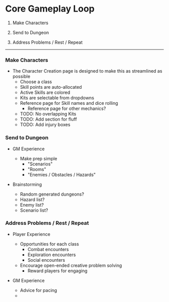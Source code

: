 # Core Gameplay Loop

1. Make Characters

2. Send to Dungeon

3. Address Problems / Rest / Repeat

---

### Make Characters

- The Character Creation page is designed to make this as streamlined as possible
  - Choose a class
  - Skill points are auto-allocated
  - Active Skills are colored
  - Kits are selectable from dropdowns
  - Reference page for Skill names and dice rolling
    - Reference page for other mechanics?
  - TODO: No overlapping Kits
  - TODO: Add section for fluff
  - TODO: Add injury boxes

### Send to Dungeon

- GM Experience

  - Make prep simple
    - "Scenarios"
    - "Rooms"
    - "Enemies / Obstacles / Hazards"

- Brainstorming
  - Random generated dungeons?
  - Hazard list?
  - Enemy list?
  - Scenario list?

### Address Problems / Rest / Repeat

- Player Experience

  - Opportunities for each class
    - Combat encounters
    - Exploration encounters
    - Social encounters
  - Encourage open-ended creative problem solving
    - Reward players for engaging

- GM Experience
  - Advice for pacing
  -
